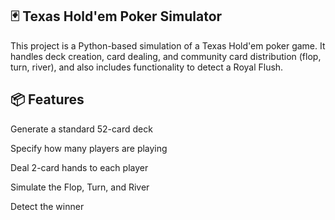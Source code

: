 ## 🃏 Texas Hold'em Poker Simulator
This project is a Python-based simulation of a Texas Hold'em poker game. It handles deck creation, card dealing, and community card distribution (flop, turn, river), and also includes functionality to detect a Royal Flush.

## 📦 Features
Generate a standard 52-card deck

Specify how many players are playing

Deal 2-card hands to each player

Simulate the Flop, Turn, and River

Detect the winner
